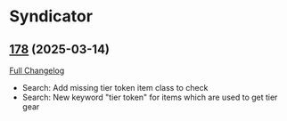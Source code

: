 # Syndicator

## [178](https://github.com/Baganator/Syndicator/tree/178) (2025-03-14)
[Full Changelog](https://github.com/Baganator/Syndicator/compare/177...178) 

- Search: Add missing tier token item class to check  
- Search: New keyword "tier token" for items which are used to get tier gear  
